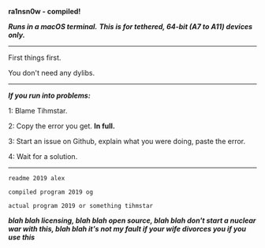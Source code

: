 **ra1nsn0w - compiled!**

***Runs in a macOS terminal.***
__*This is for tethered, 64-bit (A7 to A11) devices only.*__


---


First things first.

You don't need any dylibs. 

---

***If you run into problems:***

1: Blame Tihmstar.

2: Copy the error you get. **In full.**

3: Start an issue on Github, explain what you were doing, paste the error.

4: Wait for a solution.

----

`readme 2019 alex`

`compiled program 2019 og`

`actual program 2019 or something tihmstar`


***blah blah licensing, blah blah open source, blah blah don't start a nuclear war with this, blah blah it's not my fault if your wife divorces you if you use this***
